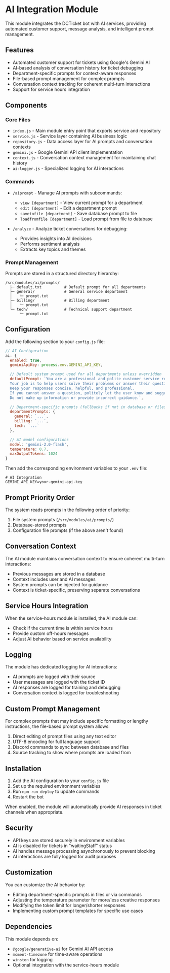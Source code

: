 # AI Integration Module

This module integrates the DCTicket bot with AI services, providing automated customer support, message analysis, and intelligent prompt management.

## Features

- Automated customer support for tickets using Google's Gemini AI
- AI-based analysis of conversation history for ticket debugging
- Department-specific prompts for context-aware responses
- File-based prompt management for complex prompts
- Conversation context tracking for coherent multi-turn interactions
- Support for service hours integration

## Components

### Core Files

- `index.js` - Main module entry point that exports service and repository
- `service.js` - Service layer containing AI business logic
- `repository.js` - Data access layer for AI prompts and conversation contexts
- `gemini.js` - Google Gemini API client implementation
- `context.js` - Conversation context management for maintaining chat history
- `ai-logger.js` - Specialized logging for AI interactions

### Commands

- `/aiprompt` - Manage AI prompts with subcommands:
  - `view [department]` - View current prompt for a department
  - `edit [department]` - Edit a department prompt
  - `savetofile [department]` - Save database prompt to file
  - `loadfromfile [department]` - Load prompt from file to database
  
- `/analyze` - Analyze ticket conversations for debugging:
  - Provides insights into AI decisions
  - Performs sentiment analysis
  - Extracts key topics and themes

### Prompt Management

Prompts are stored in a structured directory hierarchy:

```
/src/modules/ai/prompts/
  ├─ default.txt          # Default prompt for all departments
  ├─ general/             # General service department
  │   └─ prompt.txt
  ├─ billing/             # Billing department
  │   └─ prompt.txt
  └─ tech/                # Technical support department
      └─ prompt.txt
```

## Configuration

Add the following section to your `config.js` file:

```javascript
// AI Configuration
ai: {
  enabled: true,
  geminiApiKey: process.env.GEMINI_API_KEY,

  // Default system prompt used for all departments unless overridden
  defaultPrompt: `You are a professional and polite customer service representative.
  Your job is to help users solve their problems or answer their questions.
  Keep your responses concise, helpful, and professional.
  If you cannot answer a question, politely let the user know and suggest transferring to a human agent.
  Do not make up information or provide incorrect guidance.`,

  // Department-specific prompts (fallbacks if not in database or files)
  departmentPrompts: {
    general: `...`,
    billing: `...`,
    tech: `...`
  },

  // AI model configurations
  model: 'gemini-2.0-flash',
  temperature: 0.7,
  maxOutputTokens: 1024
}
```

Then add the corresponding environment variables to your `.env` file:

```
# AI Integration
GEMINI_API_KEY=your-gemini-api-key
```

## Prompt Priority Order

The system reads prompts in the following order of priority:

1. File system prompts (`/src/modules/ai/prompts/`)
2. Database-stored prompts
3. Configuration file prompts (if the above aren't found)

## Conversation Context

The AI module maintains conversation context to ensure coherent multi-turn interactions:

- Previous messages are stored in a database
- Context includes user and AI messages
- System prompts can be injected for guidance
- Context is ticket-specific, preserving separate conversations

## Service Hours Integration

When the service-hours module is installed, the AI module can:

- Check if the current time is within service hours
- Provide custom off-hours messages
- Adjust AI behavior based on service availability

## Logging

The module has dedicated logging for AI interactions:

- AI prompts are logged with their source
- User messages are logged with the ticket ID
- AI responses are logged for training and debugging
- Conversation context is logged for troubleshooting

## Custom Prompt Management

For complex prompts that may include specific formatting or lengthy instructions, the file-based prompt system allows:

1. Direct editing of prompt files using any text editor
2. UTF-8 encoding for full language support
3. Discord commands to sync between database and files
4. Source tracking to show where prompts are loaded from

## Installation

1. Add the AI configuration to your `config.js` file
2. Set up the required environment variables
3. Run `npm run deploy` to update commands
4. Restart the bot

When enabled, the module will automatically provide AI responses in ticket channels when appropriate.

## Security

- API keys are stored securely in environment variables
- AI is disabled for tickets in "waitingStaff" status
- AI handles message processing asynchronously to prevent blocking
- AI interactions are fully logged for audit purposes

## Customization

You can customize the AI behavior by:

- Editing department-specific prompts in files or via commands
- Adjusting the temperature parameter for more/less creative responses
- Modifying the token limit for longer/shorter responses
- Implementing custom prompt templates for specific use cases

## Dependencies

This module depends on:
- `@google/generative-ai` for Gemini AI API access
- `moment-timezone` for time-aware operations
- `winston` for logging
- Optional integration with the service-hours module